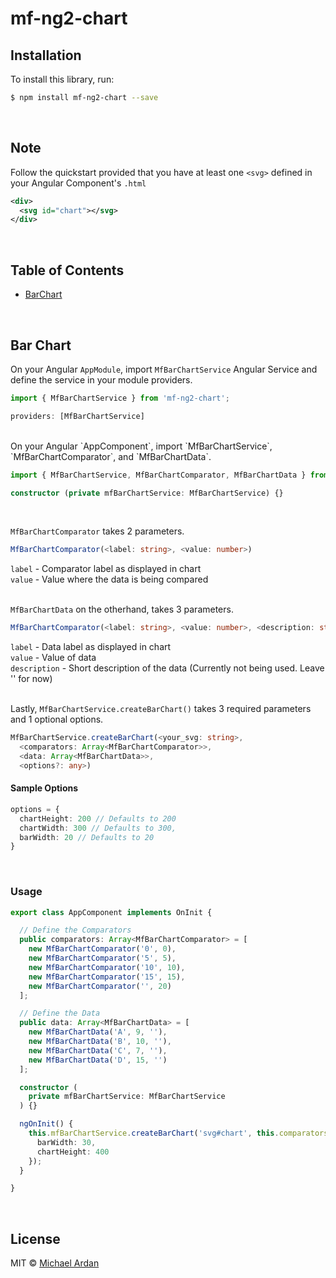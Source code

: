 # mf-ng2-chart

## Installation

To install this library, run:

```bash
$ npm install mf-ng2-chart --save
```

<br>

## Note
Follow the quickstart provided that you have at least one `<svg>` defined in your Angular Component's `.html`

```xml
<div>
  <svg id="chart"></svg>
</div>
```

<br>

## Table of Contents
- [BarChart](#bar-chart)

<br>

## Bar Chart
On your Angular `AppModule`, import `MfBarChartService` Angular Service and define the service in your module providers.

```typescript
import { MfBarChartService } from 'mf-ng2-chart';
```

```typescript
providers: [MfBarChartService]
```
<br>
On your Angular `AppComponent`, import `MfBarChartService`, `MfBarChartComparator`, and `MfBarChartData`.

```typescript
import { MfBarChartService, MfBarChartComparator, MfBarChartData } from 'mf-ng2-chart';
```

```typescript
constructor (private mfBarChartService: MfBarChartService) {}
```
<br>

`MfBarChartComparator` takes 2 parameters.<br>
```typescript
MfBarChartComparator(<label: string>, <value: number>)
```

`label` - Comparator label as displayed in chart<br>
`value` - Value where the data is being compared<br><br>

`MfBarChartData` on the otherhand, takes 3 parameters.<br>
```typescript
MfBarChartComparator(<label: string>, <value: number>, <description: string>)
```

`label` - Data label as displayed in chart<br>
`value` - Value of data<br>
`description` - Short description of the data (Currently not being used. Leave '' for now)<br><br>

Lastly, `MfBarChartService.createBarChart()` takes 3 required parameters and 1 optional options.<br>
```typescript
MfBarChartService.createBarChart(<your_svg: string>,
  <comparators: Array<MfBarChartComparator>>,
  <data: Array<MfBarChartData>>,
  <options?: any>)
```

#### Sample Options
```typescript
options = {
  chartHeight: 200 // Defaults to 200
  chartWidth: 300 // Defaults to 300,
  barWidth: 20 // Defaults to 20
}
```
<br>

### Usage

```typescript
export class AppComponent implements OnInit {

  // Define the Comparators
  public comparators: Array<MfBarChartComparator> = [
    new MfBarChartComparator('0', 0),
    new MfBarChartComparator('5', 5),
    new MfBarChartComparator('10', 10),
    new MfBarChartComparator('15', 15),
    new MfBarChartComparator('', 20)
  ];

  // Define the Data
  public data: Array<MfBarChartData> = [
    new MfBarChartData('A', 9, ''),
    new MfBarChartData('B', 10, ''),
    new MfBarChartData('C', 7, ''),
    new MfBarChartData('D', 15, '')
  ];

  constructor (
    private mfBarChartService: MfBarChartService
  ) {}

  ngOnInit() {
    this.mfBarChartService.createBarChart('svg#chart', this.comparators, this.datum, {
      barWidth: 30,
      chartHeight: 400
    });
  }

}
```
<br>

## License

MIT © [Michael Ardan](mailto:michael.ardan2000@gmail.com)
